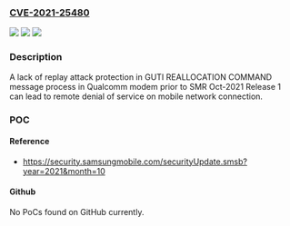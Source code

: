 ### [CVE-2021-25480](https://cve.mitre.org/cgi-bin/cvename.cgi?name=CVE-2021-25480)
![](https://img.shields.io/static/v1?label=Product&message=Samsung%20Mobile%20Devices&color=blue)
![](https://img.shields.io/static/v1?label=Version&message=O(8.1)%2C%20P(9.0)%2C%20Q(10.0)%2C%20R(11.0)%20%20&color=brightgreen)
![](https://img.shields.io/static/v1?label=Vulnerability&message=CWE-294%3A%20Authentication%20Bypass%20by%20Capture-replay&color=brightgreen)

### Description

A lack of replay attack protection in GUTI REALLOCATION COMMAND message process in Qualcomm modem prior to SMR Oct-2021 Release 1 can lead to remote denial of service on mobile network connection.

### POC

#### Reference
- https://security.samsungmobile.com/securityUpdate.smsb?year=2021&month=10

#### Github
No PoCs found on GitHub currently.


